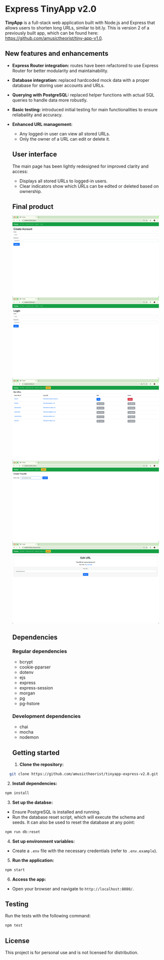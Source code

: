 # Express TinyApp v2.0

**TinyApp** is a full-stack web application built with Node.js and Express that allows users to shorten long URLs, similar to bit.ly. This is version 2 of a previously built app, which can be found here: https://github.com/amusictheorist/tiny-app-v1.0.
  
## New features and enhancements
- **Express Router integration:** routes have been refactored to use Express Router for better modularity and maintainability.
- **Database integration:** replaced hardcoded mock data with a proper database for storing user accounts and URLs.
- **Querying with PostgreSQL:** replaced helper functions with actual SQL queries to handle data more robustly.
- **Basic testing:** introduced initial testing for main functionalities to ensure reliabaility and accuracy.
- **Enhanced URL management:**
  - Any logged-in user can view all stored URLs.
  - Only the owner of a URL can edit or delete it.

  ## User interface
  The main page has been lightly redesigned for improved clarity and access:
  - Displays all stored URLs to logged-in users.
  - Clear indicators show which URLs can be edited or deleted based on ownership.

  ## Final product
  !["Registration page allows a new user to create an account"](https://github.com/amusictheorist/tinyapp-express-v2.0/blob/main/docs/registration-page.png?raw=true)
  !["Login in page allows returning users to log back in or asks new users to register first"](https://github.com/amusictheorist/tinyapp-express-v2.0/blob/main/docs/login-page.png?raw=true)
  !["Main page displays community urls and disallows actions if user does not own the urls"](https://github.com/amusictheorist/tinyapp-express-v2.0/blob/main/docs/urls-page.png?raw=true)
  !["Create page allows a user to enter a new url to be shortened"](https://github.com/amusictheorist/tinyapp-express-v2.0/blob/main/docs/create-page.png?raw=true)
  !["Edit page allows a user to edit an existing saved url"](https://github.com/amusictheorist/tinyapp-express-v2.0/blob/main/docs/edit-page.png?raw=true)

  ## Dependencies
  ### Regular dependencies
  - bcrypt
  - cookie-pparser
  - dotenv
  - ejs
  - express
  - express-session
  - morgan
  - pg
  - pg-hstore
  ### Development dependencies
  - chai
  - mocha
  - nodemon

  ## Getting started

  1. **Clone the repository:**
```bash
  git clone https://github.com/amusictheorist/tinyapp-express-v2.0.git
```
2. **Install dependencies:**
```bash
npm install
```
3. **Set up the databse:**
- Ensure PostgreSQL is installed and running.
- Run the database reset script, which will execute the schema and seeds. It can also be used to reset the database at any point:
```bash
npm run db:reset
```
4. **Set up environment variables:**
- Create a `.env` file with the necessary credentials (refer to `.env.example`).
5. **Run the application:**
```bash
npm start
```
6. **Access the app:**
- Open your browser and navigate to `http://localhost:8080/`.

## Testing
Run the tests with the following command:
```bash
npm test
```

## License
This project is for personal use and is not licensed for distribution.
